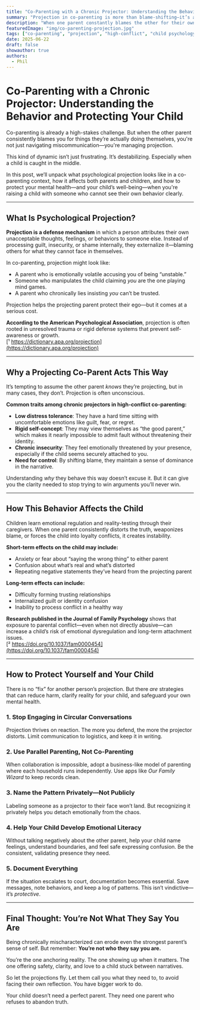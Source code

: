 ```yaml
---
title: "Co-Parenting with a Chronic Projector: Understanding the Behavior and Protecting Your Child"
summary: "Projection in co-parenting is more than blame-shifting—it’s a psychological defense mechanism with real consequences for both parents and children. Learn how to identify it, protect yourself, and support your child."
description: "When one parent constantly blames the other for their own behavior, it creates confusion, conflict, and emotional risk—especially for children. This post explores the psychology of projection, how it affects co-parenting dynamics, and what you can do to stay grounded and protect your child."
featuredImage: "img/co-parenting-projection.jpg"
tags: ["co-parenting", "projection", "high-conflict", "child psychology", "family court"]
date: 2025-06-22
draft: false
showauthor: true
authors:
  - Phil
---
```


# Co-Parenting with a Chronic Projector: Understanding the Behavior and Protecting Your Child

<p><span class="dropcap">C</span>o-parenting is already a high-stakes challenge. But when the other parent consistently blames you for things they’re actually doing themselves, you're not just navigating miscommunication—you're managing projection.

This kind of dynamic isn’t just frustrating. It’s destabilizing. Especially when a child is caught in the middle.

In this post, we’ll unpack what psychological projection looks like in a co-parenting context, how it affects both parents and children, and how to protect your mental health—and your child’s well-being—when you're raising a child with someone who cannot see their own behavior clearly.

---

## What Is Psychological Projection?

**Projection is a defense mechanism** in which a person attributes their own unacceptable thoughts, feelings, or behaviors to someone else. Instead of processing guilt, insecurity, or shame internally, they externalize it—blaming others for what they cannot face in themselves.

In co-parenting, projection might look like:

- A parent who is emotionally volatile accusing you of being “unstable.”
- Someone who manipulates the child claiming *you* are the one playing mind games.
- A parent who chronically lies insisting *you* can’t be trusted.

Projection helps the projecting parent protect their ego—but it comes at a serious cost.

**According to the American Psychological Association**, projection is often rooted in unresolved trauma or rigid defense systems that prevent self-awareness or growth.  
[¹ https://dictionary.apa.org/projection](https://dictionary.apa.org/projection)

---

## Why a Projecting Co-Parent Acts This Way

It’s tempting to assume the other parent *knows* they’re projecting, but in many cases, they don’t. Projection is often unconscious.

**Common traits among chronic projectors in high-conflict co-parenting:**

- **Low distress tolerance**: They have a hard time sitting with uncomfortable emotions like guilt, fear, or regret.
- **Rigid self-concept**: They may view themselves as “the good parent,” which makes it nearly impossible to admit fault without threatening their identity.
- **Chronic insecurity**: They feel emotionally threatened by your presence, especially if the child seems securely attached to you.
- **Need for control**: By shifting blame, they maintain a sense of dominance in the narrative.

Understanding *why* they behave this way doesn’t excuse it. But it can give you the clarity needed to stop trying to win arguments you’ll never win.

---

## How This Behavior Affects the Child

Children learn emotional regulation and reality-testing through their caregivers. When one parent consistently distorts the truth, weaponizes blame, or forces the child into loyalty conflicts, it creates instability.

**Short-term effects on the child may include:**

- Anxiety or fear about “saying the wrong thing” to either parent
- Confusion about what’s real and what’s distorted
- Repeating negative statements they’ve heard from the projecting parent

**Long-term effects can include:**

- Difficulty forming trusting relationships
- Internalized guilt or identity confusion
- Inability to process conflict in a healthy way

**Research published in the Journal of Family Psychology** shows that exposure to parental conflict—even when not directly abusive—can increase a child’s risk of emotional dysregulation and long-term attachment issues.  
[² https://doi.org/10.1037/fam0000454](https://doi.org/10.1037/fam0000454)

---

## How to Protect Yourself and Your Child

There is no “fix” for another person’s projection. But there *are* strategies that can reduce harm, clarify reality for your child, and safeguard your own mental health.

### 1. **Stop Engaging in Circular Conversations**  
Projection thrives on reaction. The more you defend, the more the projector distorts. Limit communication to logistics, and keep it in writing.

### 2. **Use Parallel Parenting, Not Co-Parenting**  
When collaboration is impossible, adopt a business-like model of parenting where each household runs independently. Use apps like *Our Family Wizard* to keep records clean.

### 3. **Name the Pattern Privately—Not Publicly**  
Labeling someone as a projector to their face won’t land. But recognizing it privately helps you detach emotionally from the chaos.

### 4. **Help Your Child Develop Emotional Literacy**  
Without talking negatively about the other parent, help your child name feelings, understand boundaries, and feel safe expressing confusion. Be the consistent, validating presence they need.

### 5. **Document Everything**  
If the situation escalates to court, documentation becomes essential. Save messages, note behaviors, and keep a log of patterns. This isn’t vindictive—it’s *protective*.

---

## Final Thought: You’re Not What They Say You Are

Being chronically mischaracterized can erode even the strongest parent’s sense of self. But remember: **You’re not who they say you are.**

You’re the one anchoring reality. The one showing up when it matters. The one offering safety, clarity, and love to a child stuck between narratives.

So let the projections fly. Let them call you what they need to, to avoid facing their own reflection. You have bigger work to do.

Your child doesn’t need a perfect parent. They need one parent who refuses to abandon truth.

